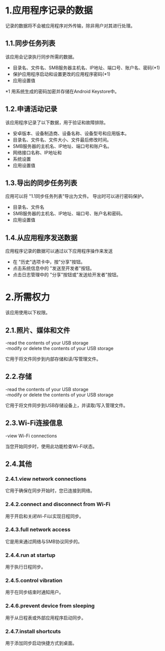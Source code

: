 # 1.应用程序记录的数据

记录的数据将不会被应用程序对外传输，除非用户对其进行处理。

## 1.1.同步任务列表

该应用会记录执行同步所需的数据。
- 目录名、文件名、SMB服务器主机名、IP地址、端口号、账户名、密码(*1)
- 保护应用程序启动和设置更改的应用程序密码(*1)
- 应用设置值

*1 用系统生成的密码加密并存储在Android Keystore中。

## 1.2.申请活动记录

该应用程序记录了以下数据，用于验证和故障排除。
- 安卓版本、设备制造商、设备名称、设备型号和应用版本。
- 目录名、文件名、文件大小、文件最后修改时间。
- SMB服务器的主机名、IP地址、端口号和账户名。
- 网络接口名称、IP地址和
- 系统设置
- 应用设置值

## 1.3.导出的同步任务列表

应用可以将 "1.1同步任务列表"导出为文件。 导出时可以进行密码保护。
- 目录名、文件名
- SMB服务器的主机名、IP地址、端口号、账户名和密码。
- 应用设置值

## 1.4.从应用程序发送数据

应用程序记录的数据可以通过以下应用程序操作来发送
- 在 "历史"选项卡中，按"分享"按钮。
- 点击系统信息中的 "发送至开发者"按钮。
- 点击日志管理中的 "分享"按钮或"发送给开发者"按钮。

# 2.所需权力

该应用使用以下权限。

## 2.1.照片、媒体和文件

-read the contents of your USB storage  
-modify or delete the contents of your USB storage

它用于将文件同步到内部存储和读/写管理文件。

## 2.2.存储

-read the contents of your USB storage  
-modify or delete the contents of your USB storage

它用于将文件同步到USB存储设备上，并读取/写入管理文件。

## 2.3.Wi-Fi连接信息

-view Wi-Fi connections

当您开始同步时，使用此功能检查Wi-Fi状态。

## 2.4.其他

### 2.4.1.view network connections

它用于确保在同步开始时，您已连接到网络。

### 2.4.2.connect and disconnect from Wi-Fi

用于开启和关闭Wi-Fi以实现日程同步。

### 2.4.3.full network access

它是用来通过网络与SMB协议同步的。

### 2.4.4.run at startup

用于执行日程同步。

### 2.4.5.control vibration

用于在同步结束时通知用户。

### 2.4.6.prevent device from sleeping

用于从日程表或外部应用程序启动同步。

### 2.4.7.install shortcuts

用于添加同步启动快捷方式到桌面。